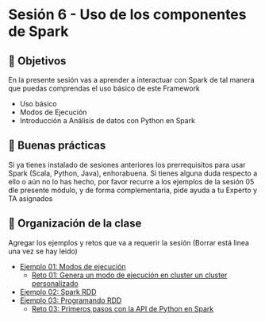 
# Sesión 6 - Uso de los componentes de Spark

## :dart: Objetivos

En la presente sesión vas a aprender a interactuar con Spark de tal manera que puedas comprendas el uso básico de este Framework

- Uso básico
- Modos de Ejecución
- Introducción a Análisis de datos con Python en Spark



## 🎩 Buenas prácticas

Si ya tienes instalado de sesiones anteriores los prerrequisitos para usar Spark (Scala, Python, Java), enhorabuena. Si tienes alguna duda respecto a ello o aún no lo has hecho, por favor recurre a los ejemplos de la sesión 05 dle presente módulo, y de forma complementaria, pide ayuda a tu Experto y TA asignados

## 📂 Organización de la clase

Agregar los ejemplos y retos que va a requerir la sesión (Borrar está linea una vez se hay leido)

- [Ejemplo 01:  Modos de ejecución](./Ejemplo-01/README.md)
    - [Reto 01: Genera un modo de ejecución en cluster un cluster personalizado](./Reto-01/README.md)
- [Ejemplo 02: Spark RDD](./Ejemplo-02/README.md)
- [Ejemplo 03: Programando RDD](./Ejemplo-03/README.md)
    - [Reto 03: Primeros pasos con la API de Python en Spark](./Reto-03/README.md)

